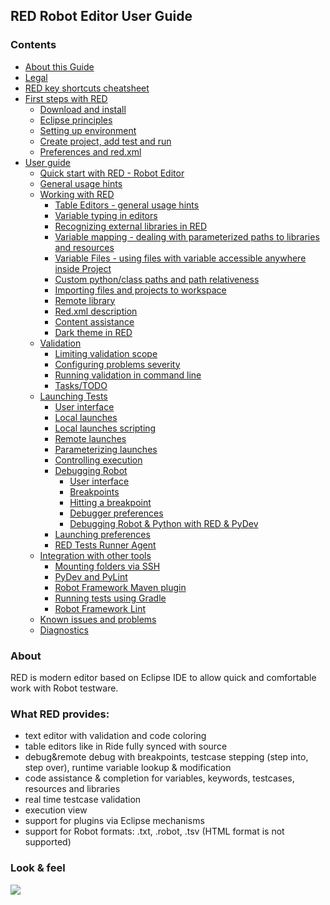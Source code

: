 <html>
<head>
<link href="PLUGINS_ROOT/org.robotframework.ide.eclipse.main.plugin.doc.user/help/style.css" rel="stylesheet" type="text/css"/>
</head>
<body>
<h2>RED Robot Editor User Guide</h2>
<h3>Contents</h3>
<ul>
<li><a href="about.html">About this Guide</a>
</li>
<li><a href="legal.html">Legal</a>
</li>
<li><a href="keys.html">RED key shortcuts cheatsheet</a>
</li>
<li><a href="first_steps/first_steps.html">First steps with RED</a>
<ul>
<li><a href="first_steps/download_install.html">Download and install</a>
</li>
<li><a href="first_steps/eclipse_principles.html">Eclipse principles</a>
</li>
<li><a href="first_steps/setting_up_environment.html">Setting up environment</a>
</li>
<li><a href="first_steps/create_run.html">Create project, add test and run</a>
</li>
<li><a href="first_steps/preferences_misc.html">Preferences and red.xml</a>
</li>
</ul></li>
<li><a href="user_guide/user_guide.html">User guide</a>
<ul>
<li><a href="user_guide/quick_start.html">Quick start with RED - Robot Editor</a>
</li>
<li><a href="user_guide/general.html">General usage hints</a>
</li>
<li><a href="user_guide/working_with_RED.html">Working with RED</a>
<ul>
<li><a href="user_guide/working_with_RED/table_general.html">Table Editors - general usage hints</a>
</li>
<li><a href="user_guide/working_with_RED/variable_typing.html">Variable typing in editors</a>
</li>
<li><a href="user_guide/working_with_RED/libs.html">Recognizing external libraries in RED</a>
</li>
<li><a href="user_guide/working_with_RED/variable_mapping.html">Variable mapping - dealing with parameterized paths to libraries and resources</a>
</li>
<li><a href="user_guide/working_with_RED/variable_files.html">Variable Files - using files with variable accessible anywhere inside Project</a>
</li>
<li><a href="user_guide/working_with_RED/custom_paths_relatve.html">Custom python/class paths and path relativeness</a>
</li>
<li><a href="user_guide/working_with_RED/importing.html">Importing files and projects to workspace</a>
</li>
<li><a href="user_guide/working_with_RED/remote_library.html">Remote library</a>
</li>
<li><a href="user_guide/working_with_RED/red_xml.html">Red.xml description</a>
</li>
<li><a href="user_guide/working_with_RED/content_assist.html">Content assistance</a>
</li>
<li><a href="user_guide/working_with_RED/dark_theme.html">Dark theme in RED</a>
</li>
</ul></li>
<li><a href="user_guide/validation.html">Validation</a>
<ul>
<li><a href="user_guide/validation/scope.html">Limiting validation scope</a>
</li>
<li><a href="user_guide/validation/validation_preferences.html">Configuring problems severity</a>
</li>
<li><a href="user_guide/validation/headless.html">Running validation in command line</a>
</li>
<li><a href="user_guide/validation/tasks.html">Tasks/TODO</a>
</li>
</ul></li>
<li><a href="user_guide/launching.html">Launching Tests</a>
<ul>
<li><a href="user_guide/launching/ui_elements.html">User interface</a>
</li>
<li><a href="user_guide/launching/local_launch.html">Local launches</a>
</li>
<li><a href="user_guide/launching/local_launch_scripting.html">Local launches scripting</a>
</li>
<li><a href="user_guide/launching/remote_launch.html">Remote launches</a>
</li>
<li><a href="user_guide/launching/string_substitution.html">Parameterizing launches</a>
</li>
<li><a href="user_guide/launching/exec_control.html">Controlling execution</a>
</li>
<li><a href="user_guide/launching/debug.html">Debugging Robot</a>
<ul>
<li><a href="user_guide/launching/debug/ui_elements.html">User interface</a>
</li>
<li><a href="user_guide/launching/debug/breakpoints.html">Breakpoints</a>
</li>
<li><a href="user_guide/launching/debug/hitting_a_breakpoint.html">Hitting a breakpoint</a>
</li>
<li><a href="user_guide/launching/debug/preferences.html">Debugger preferences</a>
</li>
<li><a href="user_guide/launching/debug/robot_python_debug.html">Debugging Robot &amp; Python with RED &amp; PyDev</a>
</li>
</ul></li>
<li><a href="user_guide/launching/launch_prefs.html">Launching preferences</a>
</li>
<li><a href="user_guide/launching/red_agent.html">RED Tests Runner Agent</a>
</li>
</ul></li>
<li><a href="user_guide/tools_integration.html">Integration with other tools</a>
<ul>
<li><a href="user_guide/tools_integration/virtual_folders.html">Mounting folders via SSH</a>
</li>
<li><a href="user_guide/tools_integration/red_pylint.html">PyDev and PyLint</a>
</li>
<li><a href="user_guide/tools_integration/maven.html">Robot Framework Maven plugin</a>
</li>
<li><a href="user_guide/tools_integration/gradle.html">Running tests using Gradle</a>
</li>
<li><a href="user_guide/tools_integration/rflint.html">Robot Framework Lint</a>
</li>
</ul></li>
<li><a href="user_guide/known_issues.html">Known issues and problems</a>
</li>
<li><a href="user_guide/diagnostics.html">Diagnostics</a>
</li>
</ul></li>
</ul>
<h3>About</h3>
<p>RED is modern editor based on Eclipse IDE to allow quick and
		comfortable work with Robot testware.</p>
<h3>What RED provides:</h3>
<ul>
<li>text editor with validation and code coloring</li>
<li>table editors like in Ride fully synced with source</li>
<li>debug&amp;remote debug with breakpoints, testcase stepping
			(step into, step over), runtime variable lookup &amp; modification</li>
<li>code assistance &amp; completion for variables, keywords,
			testcases, resources and libraries</li>
<li>real time testcase validation</li>
<li>execution view</li>
<li>support for plugins via Eclipse mechanisms</li>
<li>support for Robot formats: .txt, .robot, .tsv (HTML format is
			not supported)</li>
</ul>
<h3>Look &amp; feel</h3>
<img src="images/basic_run.gif"/></body></html>